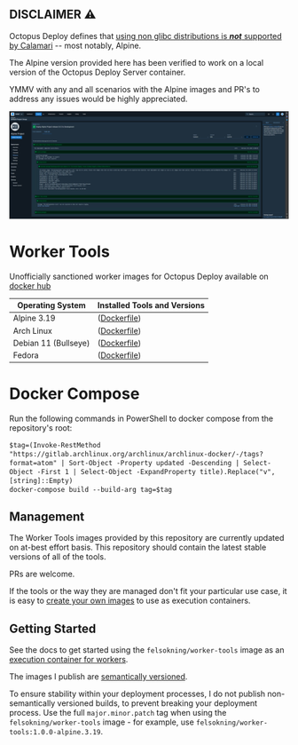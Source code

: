 ## DISCLAIMER :warning:
Octopus Deploy defines that [using non glibc distributions is _**not**_ supported by Calamari](https://octopus.com/docs/projects/steps/execution-containers-for-workers#supported-linux-distributions) -- most notably, Alpine. 

The Alpine version provided here has been verified to work on a local version of the Octopus Deploy Server container. 

YMMV with any and all scenarios with the Alpine images and PR's to address any issues would be highly appreciated.

![Proof Alpine Works for Script Process](./alpine_proof.png)

# Worker Tools

Unofficially sanctioned worker images for Octopus Deploy available on [docker hub](https://hub.docker.com/r/felsokning/worker-tools)

| Operating System         | Installed Tools and Versions                                                                                                                         |
|--------------------------|------------------------------------------------------------------------------------------------------------------------------------------------------|
| Alpine 3.19              | ([Dockerfile](https://github.com/felsokning/worker-tools/blob/main/Alpine.3.19/Dockerfile))                                                          |
| Arch Linux               | ([Dockerfile](https://github.com/felsokning/worker-tools/blob/main/Arch/Dockerfile))                                                                 |
| Debian 11 (Bullseye)     | ([Dockerfile](https://github.com/felsokning/worker-tools/blob/main/Debian.11/Dockerfile))                                                            |
| Fedora                   | ([Dockerfile](https://github.com/felsokning/worker-tools/blob/main/Fedora/Dockerfile))                                                               |

# Docker Compose

Run the following commands in PowerShell to docker compose from the repository's root:

```
$tag=(Invoke-RestMethod "https://gitlab.archlinux.org/archlinux/archlinux-docker/-/tags?format=atom" | Sort-Object -Property updated -Descending | Select-Object -First 1 | Select-Object -ExpandProperty title).Replace("v", [string]::Empty)
docker-compose build --build-arg tag=$tag
```

## Management

The Worker Tools images provided by this repository are currently updated on at-best effort basis. This repository should contain the latest stable versions of all of the tools.

PRs are welcome. 

If the tools or the way they are managed don't fit your particular use case, it is easy to [create your own images](https://octopus.com/docs/projects/steps/execution-containers-for-workers#which-image) to use as execution containers.

## Getting Started

See the docs to get started using the `felsokning/worker-tools` image as an [execution container for workers](https://octopus.com/docs/deployment-process/execution-containers-for-workers).

The images I publish are [semantically versioned](https://semver.org/). 

To ensure stability within your deployment processes, I do not publish non-semantically versioned builds, to prevent breaking your deployment process. Use the full `major.minor.patch` tag when using the `felsokning/worker-tools` image - for example, use `felsokning/worker-tools:1.0.0-alpine.3.19`. 
